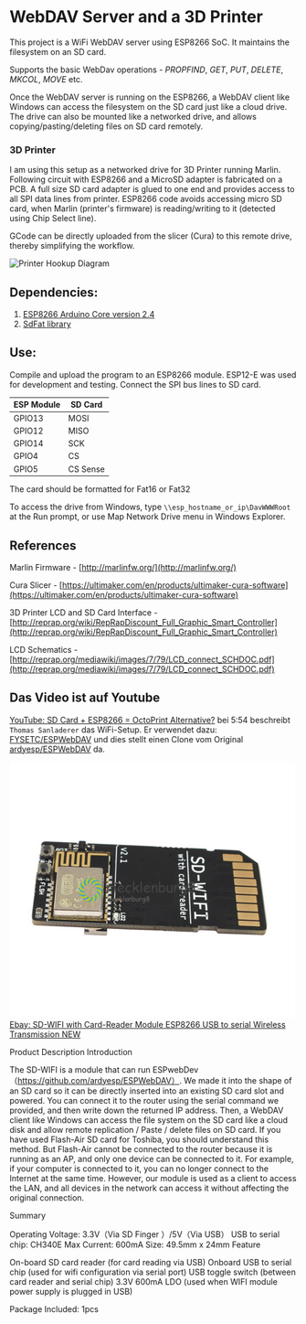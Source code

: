 # WebDAV Server and a 3D Printer
This project is a WiFi WebDAV server using ESP8266 SoC. It maintains the filesystem on an SD card.

Supports the basic WebDav operations - *PROPFIND*, *GET*, *PUT*, *DELETE*, *MKCOL*, *MOVE* etc.

Once the WebDAV server is running on the ESP8266, a WebDAV client like Windows can access the filesystem on the SD card just like a cloud drive. The drive can also be mounted like a networked drive, and allows copying/pasting/deleting files on SD card remotely.

### 3D Printer

I am using this setup as a networked drive for 3D Printer running Marlin. Following circuit with ESP8266 and a MicroSD adapter is fabricated on a PCB. A full size SD card adapter is glued to one end and provides access to all SPI data lines from printer. ESP8266 code avoids accessing micro SD card, when Marlin (printer's firmware) is reading/writing to it (detected using Chip Select line).

GCode can be directly uploaded from the slicer (Cura) to this remote drive, thereby simplifying the workflow. 


![Printer Hookup Diagram](PrinterHookup2.jpg)

## Dependencies:
1. [ESP8266 Arduino Core version 2.4](https://github.com/esp8266/Arduino)
2. [SdFat library](https://github.com/greiman/SdFat)
  

## Use:
Compile and upload the program to an ESP8266 module. ESP12-E was used for development and testing.
Connect the SPI bus lines to SD card.

ESP Module|SD Card
---|---
GPIO13|MOSI   
GPIO12|MISO   
GPIO14|SCK    
GPIO4|CS   
GPIO5|CS Sense   

The card should be formatted for Fat16 or Fat32

To access the drive from Windows, type ```\\esp_hostname_or_ip\DavWWWRoot``` at the Run prompt, or use Map Network Drive menu in Windows Explorer.

## References
Marlin Firmware - [http://marlinfw.org/](http://marlinfw.org/)   

Cura Slicer - [https://ultimaker.com/en/products/ultimaker-cura-software](https://ultimaker.com/en/products/ultimaker-cura-software)   

3D Printer LCD and SD Card Interface - [http://reprap.org/wiki/RepRapDiscount_Full_Graphic_Smart_Controller](http://reprap.org/wiki/RepRapDiscount_Full_Graphic_Smart_Controller)   

LCD Schematics - [http://reprap.org/mediawiki/images/7/79/LCD_connect_SCHDOC.pdf](http://reprap.org/mediawiki/images/7/79/LCD_connect_SCHDOC.pdf)   



## Das Video ist auf Youtube
[YouTube: SD Card + ESP8266 = OctoPrint Alternative?](https://www.youtube.com/watch?v=nHNZPRl8gzA&t=620s) bei 5:54 beschreibt `Thomas Sanladerer` das WiFi-Setup. 
Er verwendet dazu: 
[FYSETC/ESPWebDAV](https://github.com/FYSETC/ESPWebDAV) und dies stellt einen Clone vom Original [ardyesp/ESPWebDAV](https://github.com/ardyesp/ESPWebDAV) da.




![SD-WIFI with Card-Reader Module ESP8266 USB to serial Wireless Transmission NEW](assets/s-l500.jpg)
[Ebay: SD-WIFI with Card-Reader Module ESP8266 USB to serial Wireless Transmission NEW](https://www.ebay.de/itm/265689753420?_trkparms=amclksrc%3DITM%26aid%3D777008%26algo%3DPERSONAL.TOPIC%26ao%3D1%26asc%3D20220822113838%26meid%3Dc43b115613e1420491e2ab98faffd084%26pid%3D101524%26rk%3D1%26rkt%3D1%26sd%3D122891034180%26itm%3D265689753420%26pmt%3D0%26noa%3D1%26pg%3D2380057%26algv%3DRecentlyViewedItemsV2%26brand%3DMarkenlos&_trksid=p2380057.c101524.m146925&_trkparms=pageci%3A42190337-7bd1-11ed-94b4-6a2cf1bac2ca%7Cparentrq%3A119783e41850aa702763a77dfff8a302%7Ciid%3A1)

Product Description
Introduction

The SD-WIFI is a module that can run ESPwebDev（https://github.com/ardyesp/ESPWebDAV）. We made it into the shape of an SD card so it can be directly inserted into an existing SD card slot and powered. You can connect it to the router using the serial command we provided, and then write down the returned IP address. Then, a WebDAV client like Windows can access the file system on the SD card like a cloud disk and allow remote replication / Paste / delete files on SD card. If you have used Flash-Air SD card for Toshiba, you should understand this method. But Flash-Air cannot be connected to the router because it is running as an AP, and only one device can be connected to it. For example, if your computer is connected to it, you can no longer connect to the Internet at the same time. However, our module is used as a client to access the LAN, and all devices in the network can access it without affecting the original connection.
 
Summary
 

Operating Voltage: 3.3V（Via SD Finger ）/5V（Via USB）
USB to serial chip: CH340E
Max Current: 600mA
Size: 49.5mm x 24mm
Feature

On-board SD card reader (for card reading via USB)
Onboard USB to serial chip (used for wifi configuration via serial port)
USB toggle switch (between card reader and serial chip)
3.3V 600mA LDO (used when WIFI module power supply is plugged in USB)
 
 
Package Included: 1pcs 